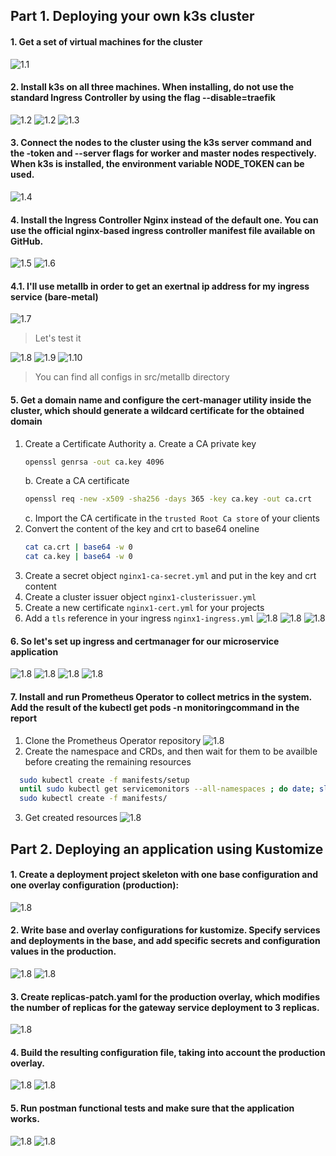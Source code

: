 ## Part 1.  Deploying your own k3s cluster

#### 1. Get a set of virtual machines for the cluster
![1.1](./images/part_1/1.1.png)

#### 2. Install k3s on all three machines. When installing, do not use the standard Ingress Controller by using the flag --disable=traefik
![1.2](./images/part_1/1.2.png)
![1.2](./images/part_1/1.2.1.png)
![1.3](./images/part_1/1.3.png)

#### 3. Connect the nodes to the cluster using the k3s server command and the -token and --server flags for worker and master nodes respectively. When k3s is installed, the environment variable NODE_TOKEN can be used.
![1.4](./images/part_1/1.4.png)

#### 4. Install the Ingress Controller Nginx instead of the default one. You can use the official nginx-based ingress controller manifest file available on GitHub.
![1.5](./images/part_1/1.5.png)
![1.6](./images/part_1/1.6.png)

#### 4.1. I'll use metallb in order to get an exertnal ip address for my ingress service (bare-metal)
![1.7](./images/part_1/1.7.png)
> Let's test it 

![1.8](./images/part_1/1.8.png)
![1.9](./images/part_1/1.9.png)
![1.10](./images/part_1/1.10.png)
> You can find all configs in src/metallb directory  

#### 5. Get a domain name and configure the cert-manager utility inside the cluster, which should generate a wildcard certificate for the obtained domain
1. Create a Certificate Authority
    a. Create a CA private key
    ```bash
    openssl genrsa -out ca.key 4096
    ```
    b. Create a CA certificate
    ```bash
    openssl req -new -x509 -sha256 -days 365 -key ca.key -out ca.crt
    ```
    c. Import the CA certificate in the `trusted Root Ca store` of your clients
2. Convert the content of the key and crt to base64 oneline
    ```bash
    cat ca.crt | base64 -w 0
    cat ca.key | base64 -w 0
    ```
3. Create a secret object `nginx1-ca-secret.yml` and put in the key and crt content
4. Create a cluster issuer object `nginx1-clusterissuer.yml`
5. Create a new certificate `nginx1-cert.yml` for your projects
6. Add a `tls` reference in your ingress `nginx1-ingress.yml`
![1.8](./images/part_1/1.11.png)
![1.8](./images/part_1/1.13.png)
![1.8](./images/part_1/1.12.png)

#### 6. So let's set up ingress and certmanager for our microservice application
![1.8](./images/part_1/1.14.png)
![1.8](./images/part_1/1.15.png)
![1.8](./images/part_1/1.16.png)
![1.8](./images/part_1/1.17.png)

#### 7. Install and run Prometheus Operator to collect metrics in the system. Add the result of the kubectl get pods -n monitoringcommand in the report
1. Clone the Prometheus Operator repository
![1.8](./images/part_1/1.18.png)
2. Create the namespace and CRDs, and then wait for them to be availble before creating the remaining resources
```bash
  sudo kubectl create -f manifests/setup
  until sudo kubectl get servicemonitors --all-namespaces ; do date; sleep 1; echo ""; done
  sudo kubectl create -f manifests/
```
3. Get created resources
![1.8](./images/part_1/1.19.png)


## Part 2. Deploying an application using Kustomize

#### 1. Create a deployment project skeleton with one base configuration and one overlay configuration (production):
![1.8](./images/part_2/2.1.png)

#### 2. Write base and overlay configurations for kustomize. Specify services and deployments in the base, and add specific secrets and configuration values in the production.
![1.8](./images/part_2/2.2.png)
![1.8](./images/part_2/2.3.png)

#### 3. Create replicas-patch.yaml for the production overlay, which modifies the number of replicas for the gateway service deployment to 3 replicas.
![1.8](./images/part_2/2.4.png)

#### 4. Build the resulting configuration file, taking into account the production overlay.
![1.8](./images/part_2/2.5.png)
![1.8](./images/part_2/2.6.png)

#### 5. Run postman functional tests and make sure that the application works.
![1.8](./images/part_2/2.7.png)
![1.8](./images/part_2/2.8.png)